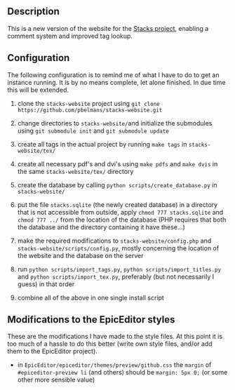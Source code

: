 Description
-----------
This is a new version of the website for the [Stacks project](http://math.columbia.edu/algebraic_geometry/stacks-git/), enabling a comment system and improved tag lookup.


Configuration
-------------
The following configuration is to remind me of what I have to do to get an instance running. It is by no means complete, let alone finished. In due time this will be extended.


1. clone the `stacks-website` project using
`git clone https://github.com/pbelmans/stacks-website.git`

2. change directories to `stacks-website/`and initialize the submodules using `git submodule init` and `git submodule update`

3. create all tags in the actual project by running `make tags` in `stacks-website/tex/`

4. create all necessary pdf's and dvi's using `make pdfs` and `make dvis` in the same `stacks-website/tex/` directory

5. create the database by calling `python scripts/create_database.py` in `stacks-website/`

6. put the file `stacks.sqlite` (the newly created database) in a directory that is not accessible from outside, apply `chmod 777 stacks.sqlite` and `chmod 777 ../` from the location of the database (PHP requires that both the database and the directory containing it have these...)

7. make the required modifications to `stacks-website/config.php` and `stacks-website/scripts/config.py`, mostly concerning the location of the website and the database on the server

8. run `python scripts/import_tags.py`, `python scripts/import_titles.py` and `python scripts/import_tex.py`, preferably (but not necessarily I guess) in that order

9. combine all of the above in one single install script

Modifications to the EpicEditor styles
--------------------------------------
These are the modifications I have made to the style files. At this point it is too much of a hassle to do this better (write own style files, and/or add them to the EpicEditor project).

* in `EpicEditor/epiceditor/themes/preview/github.css` the `margin` of `#epiceditor-preview li` (and others) should be `margin: 5px 0;` (or some other more sensible value)
